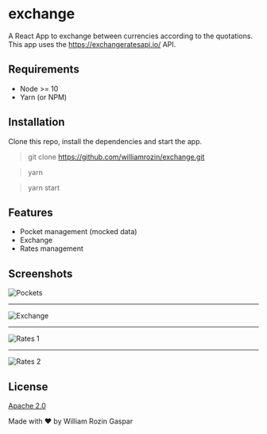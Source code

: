 # exchange

A React App to exchange between currencies according to the quotations. This app uses the https://exchangeratesapi.io/ API.

## Requirements
- Node >= 10
- Yarn (or NPM)

## Installation

Clone this repo, install the dependencies and start the app.

> git clone https://github.com/williamrozin/exchange.git

> yarn

> yarn start

## Features

- Pocket management (mocked data)
- Exchange
- Rates management

## Screenshots

![Pockets](https://i.imgur.com/FJDaJiF.png)

----

![Exchange](https://i.imgur.com/ukvTSGd.png)

-----

![Rates 1](https://i.imgur.com/PnS21mP.png)

----

![Rates 2](https://i.imgur.com/UsaPOPP.png)



## License

[Apache 2.0](https://github.com/williamrozin/exchange/blob/master/LICENSE)

Made with :heart: by William Rozin Gaspar
